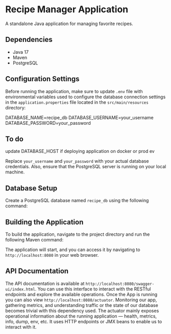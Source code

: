 # Recipe Manager Application

A standalone Java application for managing favorite recipes.

## Dependencies

- Java 17
- Maven
- PostgreSQL

## Configuration Settings

Before running the application, make sure to update `.env` file with environmental variables used to configure the database connection settings in the `application.properties` file located in the `src/main/resources` directory:

DATABASE_NAME=recipe_db
DATABASE_USERNAME=your_username
DATABASE_PASSWORD=your_password

## To do 
update DATABASE_HOST if deploying application on docker or prod ev


Replace `your_username` and `your_password` with your actual database credentials. Also, ensure that the PostgreSQL server is running on your local machine.

## Database Setup

Create a PostgreSQL database named `recipe_db` using the following command:


## Building the Application

To build the application, navigate to the project directory and run the following Maven command:


The application will start, and you can access it by navigating to `http://localhost:8080` in your web browser.

## API Documentation

The API documentation is available at `http://localhost:8080/swagger-ui/index.html`. You can use this interface to interact with the RESTful endpoints and explore the available operations.
Once the App is running you can also view `http://localhost:8080/actuator`. Monitoring our app, gathering
metrics,
and understanding traffic or the state of our database becomes trivial with this dependency used.
The actuator mainly exposes operational information about the running application — health, metrics, info, dump,
env, etc. It uses HTTP endpoints or JMX beans to enable us to interact with it.





